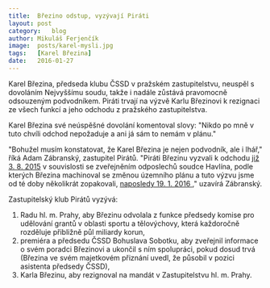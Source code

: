 ```yaml
---
title:	Březino odstup, vyzývají Piráti
layout:	post
category:	blog
author:	Mikuláš Ferjenčík
image:	posts/karel-mysli.jpg
tags:	[Karel Březina]
date:	2016-01-27
---
```


Karel Březina, předseda klubu ČSSD v pražském zastupitelstvu, neuspěl s dovoláním Nejvyššímu soudu, takže i nadále zůstává pravomocně odsouzeným podvodníkem. Piráti trvají na výzvě Karlu Březinovi k rezignaci ze všech funkcí a jeho odchodu z pražského zastupitelstva.

Karel Březina své neúspěšné dovolání komentoval slovy: "Nikdo po mně v tuto chvíli odchod nepožaduje a ani já sám to nemám v plánu." 

"Bohužel musím konstatovat, že Karel Březina je nejen podvodník, ale i lhář," říká Adam Zábranský, zastupitel Pirátů. "Piráti Březinu vyzvali k odchodu [již 3. 8. 2015](https://praha.pirati.cz/karel-brezina.html ) v souvislosti se zveřejněním odposlechů soudce Havlína, podle kterých Březina machinoval se změnou územního plánu a tuto výzvu jsme od té doby několikrát zopakovali, [naposledy 19. 1. 2016 ](https://praha.pirati.cz/jednat-chtel-brezina.html)," uzavírá Zábranský. 

Zastupitelský klub Pirátů vyzývá:

1. Radu hl. m. Prahy, aby Březinu odvolala z funkce předsedy komise pro udělování grantů v oblasti sportu a tělovýchovy, která každoročně rozděluje přibližně půl miliardy korun,
2. premiéra a předsedu ČSSD Bohuslava Sobotku, aby zveřejnil informace o svém poradci Březinovi a ukončil s ním spolupráci, pokud dosud trvá (Březina ve svém majetkovém přiznání uvedl, že působil v pozici asistenta předsedy ČSSD),
3. Karla Březinu, aby rezignoval na mandát v Zastupitelstvu hl. m. Prahy.



